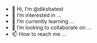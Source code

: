- 👋 Hi, I’m @dikshatest
- 👀 I’m interested in ...
- 🌱 I’m currently learning ...
- 💞️ I’m looking to collaborate on ...
- 📫 How to reach me ...

<!---
dikshatest/dikshatest is a ✨ special ✨ repository because its `README.md` (this file) appears on your GitHub profile.
You can click the Preview link to take a look at your changes.
--->
